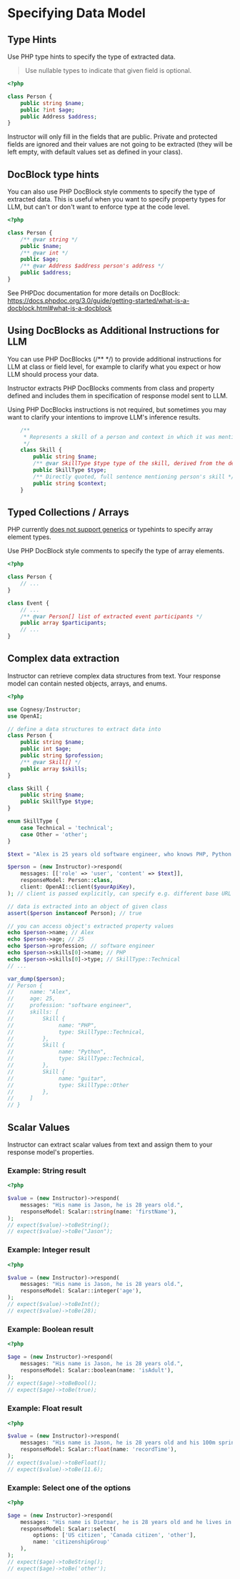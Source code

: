 # Specifying Data Model


## Type Hints

Use PHP type hints to specify the type of extracted data.

> Use nullable types to indicate that given field is optional.

```php
<?php

class Person {
    public string $name;
    public ?int $age;
    public Address $address;
}
```

Instructor will only fill in the fields that are public. Private and protected fields are ignored and their values are not going to be extracted (they will be left empty, with default values set as defined in your class).





## DocBlock type hints

You can also use PHP DocBlock style comments to specify the type of extracted data. This is useful when you want to specify property types for LLM, but can't or don't want to enforce type at the code level.

```php
<?php

class Person {
    /** @var string */
    public $name;
    /** @var int */
    public $age;
    /** @var Address $address person's address */
    public $address;
}
```

See PHPDoc documentation for more details on DocBlock: https://docs.phpdoc.org/3.0/guide/getting-started/what-is-a-docblock.html#what-is-a-docblock




## Using DocBlocks as Additional Instructions for LLM

You can use PHP DocBlocks (/** */) to provide additional instructions for LLM at class or field level, for example to clarify what you expect or how LLM should process your data.

Instructor extracts PHP DocBlocks comments from class and property defined and includes them in specification of response model sent to LLM.

Using PHP DocBlocks instructions is not required, but sometimes you may want to clarify your intentions to improve LLM's inference results.

```php
    /**
     * Represents a skill of a person and context in which it was mentioned. 
     */
    class Skill {
        public string $name;
        /** @var SkillType $type type of the skill, derived from the description and context */
        public SkillType $type;
        /** Directly quoted, full sentence mentioning person's skill */
        public string $context;
    }
```




## Typed Collections / Arrays

PHP currently [does not support generics](https://wiki.php.net/rfc/generics) or typehints to specify array element types.

Use PHP DocBlock style comments to specify the type of array elements.

```php
<?php

class Person {
    // ...
}

class Event {
    // ...
    /** @var Person[] list of extracted event participants */
    public array $participants;
    // ...
}
```





## Complex data extraction

Instructor can retrieve complex data structures from text. Your response model can contain nested objects, arrays, and enums.

```php
<?php

use Cognesy/Instructor;
use OpenAI;

// define a data structures to extract data into
class Person {
    public string $name;
    public int $age;
    public string $profession;
    /** @var Skill[] */
    public array $skills;
}

class Skill {
    public string $name;
    public SkillType $type;
}

enum SkillType {
    case Technical = 'technical';
    case Other = 'other';
}

$text = "Alex is 25 years old software engineer, who knows PHP, Python and can play the guitar.";

$person = (new Instructor)->respond(
    messages: [['role' => 'user', 'content' => $text]],
    responseModel: Person::class,
    client: OpenAI::client($yourApiKey),
); // client is passed explicitly, can specify e.g. different base URL

// data is extracted into an object of given class
assert($person instanceof Person); // true

// you can access object's extracted property values
echo $person->name; // Alex
echo $person->age; // 25
echo $person->profession; // software engineer
echo $person->skills[0]->name; // PHP
echo $person->skills[0]->type; // SkillType::Technical
// ...

var_dump($person);
// Person {
//     name: "Alex",
//     age: 25,
//     profession: "software engineer",
//     skills: [
//         Skill {
//              name: "PHP",
//              type: SkillType::Technical,
//         },
//         Skill {
//              name: "Python",
//              type: SkillType::Technical,
//         },
//         Skill {
//              name: "guitar",
//              type: SkillType::Other
//         },
//     ]
// }
```





## Scalar Values

Instructor can extract scalar values from text and assign them to your response model's properties.

### Example: String result

```php
<?php

$value = (new Instructor)->respond(
    messages: "His name is Jason, he is 28 years old.",
    responseModel: Scalar::string(name: 'firstName'),
);
// expect($value)->toBeString();
// expect($value)->toBe("Jason");
```

### Example: Integer result

```php
<?php

$value = (new Instructor)->respond(
    messages: "His name is Jason, he is 28 years old.",
    responseModel: Scalar::integer('age'),
);
// expect($value)->toBeInt();
// expect($value)->toBe(28);
```

### Example: Boolean result

```php
<?php

$age = (new Instructor)->respond(
    messages: "His name is Jason, he is 28 years old.",
    responseModel: Scalar::boolean(name: 'isAdult'),
);
// expect($age)->toBeBool();
// expect($age)->toBe(true);
```

### Example: Float result

```php
<?php

$value = (new Instructor)->respond(
    messages: "His name is Jason, he is 28 years old and his 100m sprint record is 11.6 seconds.",
    responseModel: Scalar::float(name: 'recordTime'),
);
// expect($value)->toBeFloat();
// expect($value)->toBe(11.6);
```

### Example: Select one of the options

```php
<?php

$age = (new Instructor)->respond(
    messages: "His name is Dietmar, he is 28 years old and he lives in Germany.",
    responseModel: Scalar::select(
        options: ['US citizen', 'Canada citizen', 'other'],
        name: 'citizenshipGroup'
    ),
);
// expect($age)->toBeString();
// expect($age)->toBe('other');
```


